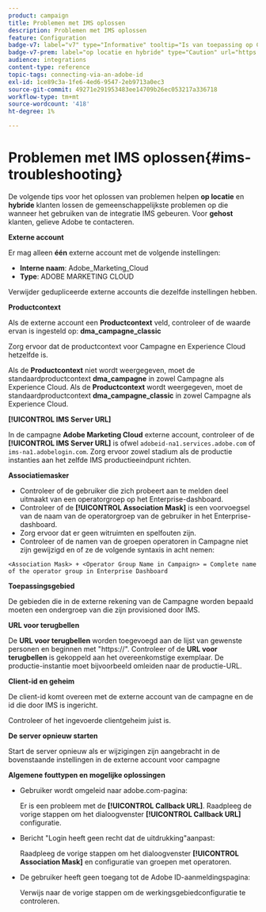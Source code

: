 ```yaml
---
product: campaign
title: Problemen met IMS oplossen
description: Problemen met IMS oplossen
feature: Configuration
badge-v7: label="v7" type="Informative" tooltip="Is van toepassing op Campaign Classic v7"
badge-v7-prem: label="op locatie en hybride" type="Caution" url="https://experienceleague.adobe.com/docs/campaign-classic/using/installing-campaign-classic/architecture-and-hosting-models/hosting-models-lp/hosting-models.html?lang=nl" tooltip="Alleen van toepassing op on-premise en hybride implementaties"
audience: integrations
content-type: reference
topic-tags: connecting-via-an-adobe-id
exl-id: 1ce89c3a-1fe6-4ed6-9547-2eb9713a0ec3
source-git-commit: 49271e291953483ee14709b26ec053217a336718
workflow-type: tm+mt
source-wordcount: '418'
ht-degree: 1%

---
```


# Problemen met IMS oplossen{#ims-troubleshooting}


De volgende tips voor het oplossen van problemen helpen **op locatie** en **hybride** klanten lossen de gemeenschappelijkste problemen op die wanneer het gebruiken van de integratie IMS gebeuren. Voor **gehost** klanten, gelieve Adobe te contacteren.

**Externe account**

Er mag alleen **één** externe account met de volgende instellingen:

* **Interne naam**: Adobe_Marketing_Cloud
* **Type**: ADOBE MARKETING CLOUD

Verwijder gedupliceerde externe accounts die dezelfde instellingen hebben.

**Productcontext**

Als de externe account een **Productcontext** veld, controleer of de waarde ervan is ingesteld op: **dma_campagne_classic**

Zorg ervoor dat de productcontext voor Campagne en Experience Cloud hetzelfde is.

Als de **Productcontext** niet wordt weergegeven, moet de standaardproductcontext **dma_campagne** in zowel Campagne als Experience Cloud. Als de **Productcontext** wordt weergegeven, moet de standaardproductcontext **dma_campagne_classic** in zowel Campagne als Experience Cloud.

**[!UICONTROL IMS Server URL]**

In de campagne **Adobe Marketing Cloud** externe account, controleer of de **[!UICONTROL IMS Server URL]** is ofwel `adobeid-na1.services.adobe.com` of `ims-na1.adobelogin.com`. Zorg ervoor zowel stadium als de productie instanties aan het zelfde IMS productieeindpunt richten.

**Associatiemasker**

* Controleer of de gebruiker die zich probeert aan te melden deel uitmaakt van een operatorgroep op het Enterprise-dashboard.
* Controleer of de **[!UICONTROL Association Mask]** is een voorvoegsel van de naam van de operatorgroep van de gebruiker in het Enterprise-dashboard.
* Zorg ervoor dat er geen witruimten en spelfouten zijn.
* Controleer of de namen van de groepen operatoren in Campagne niet zijn gewijzigd en of ze de volgende syntaxis in acht nemen:

```
<Association Mask> + <Operator Group Name in Campaign> = Complete name of the operator group in Enterprise Dashboard
```

**Toepassingsgebied**

De gebieden die in de externe rekening van de Campagne worden bepaald moeten een ondergroep van die zijn provisioned door IMS.

**URL voor terugbellen**

De **URL voor terugbellen** worden toegevoegd aan de lijst van gewenste personen en beginnen met &quot;https://&quot;. Controleer of de **URL voor terugbellen** is gekoppeld aan het overeenkomstige exemplaar. De productie-instantie moet bijvoorbeeld omleiden naar de productie-URL.

**Client-id en geheim**

De client-id komt overeen met de externe account van de campagne en de id die door IMS is ingericht.

Controleer of het ingevoerde clientgeheim juist is.

**De server opnieuw starten**

Start de server opnieuw als er wijzigingen zijn aangebracht in de bovenstaande instellingen in de externe account voor campagne

**Algemene fouttypen en mogelijke oplossingen**

* Gebruiker wordt omgeleid naar adobe.com-pagina:

  Er is een probleem met de **[!UICONTROL Callback URL]**. Raadpleeg de vorige stappen om het dialoogvenster **[!UICONTROL Callback URL]** configuratie.

* Bericht &quot;Login heeft geen recht dat de uitdrukking&quot;aanpast:

  Raadpleeg de vorige stappen om het dialoogvenster **[!UICONTROL Association Mask]** en configuratie van groepen met operatoren.

* De gebruiker heeft geen toegang tot de Adobe ID-aanmeldingspagina:

  Verwijs naar de vorige stappen om de werkingsgebiedconfiguratie te controleren.
